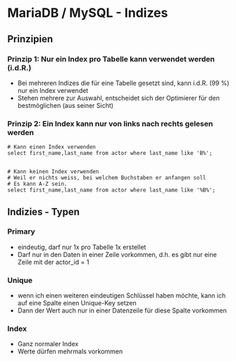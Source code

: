 # MariaDB / MySQL - Indizes 

## Prinzipien 

### Prinzip 1: Nur ein Index pro Tabelle kann verwendet werden (i.d.R.)

  * Bei mehreren Indizes die für eine Tabelle gesetzt sind, kann i.d.R. (99 %) nur ein Index verwendet
  * Stehen mehrere zur Auswahl, entscheidet sich der Optimierer für den bestmöglichen (aus seiner Sicht) 

### Prinzip 2: Ein Index kann nur von links nach rechts gelesen werden 

```
# Kann einen Index verwenden 
select first_name,last_name from actor where last_name like 'B%';


# Kann keinen Index verwenden 
# Weil er nichts weiss, bei welchem Buchstaben er anfangen soll 
# Es kann A-Z sein. 
select first_name,last_name from actor where last_name like '%B%';

```

## Indizies - Typen 

### Primary 
  
  * eindeutig, darf nur 1x pro Tabelle 1x erstellet 
  * Darf nur in den Daten in einer Zeile vorkommen, d.h. es gibt nur eine Zeile mit der actor_id = 1

### Unique 

  * wenn ich einen weiteren eindeutigen Schlüssel haben möchte, kann ich auf eine Spalte einen Unique-Key setzen
  * Dann der Wert auch nur in einer Datenzeile für diese Spalte vorkommen 

### Index 

  * Ganz normaler Index 
  * Werte dürfen mehrmals vorkommen 
